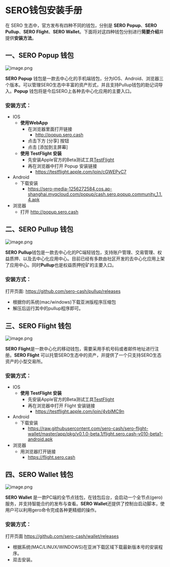 # SERO钱包安装手册



在 SERO 生态中，官方发布有四种不同的钱包，分别是 **SERO Popup**、**SERO Pullup**、**SERO Flight**、**SERO Wallet**。下面将对这四种钱包分别进行**简要介绍**并提供**安装方法**。



## 一、SERO Popup 钱包

![image.png](https://sero-media.s3-ap-southeast-1.amazonaws.com/images/jianshu/277023-70e18b75dca7b5f5.png?imageMogr2/auto-orient/strip%7CimageView2/2/w/300)

**SERO Popup** 钱包是一款去中心化的手机端钱包，分为IOS、Android、浏览器三个版本。可以管理SERO生态中丰富的资产形式，并且支持Pullup钱包的助记词导入。**Popup** 钱包将是今后SERO上各种去中心化应用的主要入口。

### 安装方式：

* IOS
  * **使用WebApp**
    * 在浏览器里面打开链接
      * <http://popup.sero.cash>
    * 点击下方  [分享] 按钮
    * 点击 [添加到主屏幕]
  * **使用 TestFlight 安装**
    * 先安装Apple官方的Beta测试工具[TestFlight](https://itunes.apple.com/cn/app/testflight/id899247664?mt=8)
    * 再在浏览器中打开 Popup 安装链接
      * <https://testflight.apple.com/join/cGWEPyC7>
* Android
  * 下载安装
    * <https://sero-media-1256272584.cos.ap-shanghai.myqcloud.com/popup/cash.sero.popup.community_1.1.4.apk>
* 浏览器
  * 打开 <http://popup.sero.cash>



## 二、SERO Pullup 钱包

![image.png](https://sero-media.s3-ap-southeast-1.amazonaws.com/images/jianshu/277023-99801bc9f9ff4861.png?imageMogr2/auto-orient/strip%7CimageView2/2/w/600)

**SERO Pullup**钱包是一款去中心化的PC端轻钱包，支持账户管理、交易管理、权益质押、以及去中心化应用中心。目前已经有多款由社区开发的去中心化应用上架了应用中心。同时**Pullup**也是权益质押挖矿的主要入口。

### 安装方式：

打开页面: https://github.com/sero-cash/pullup/releases

* 根据你的系统(mac/windows)下载亚洲版程序压缩包
* 解压后运行其中的pullup程序即可。



## 三、SERO Flight 钱包

![image.png](https://sero-media.s3-ap-southeast-1.amazonaws.com/images/jianshu/277023-f9b3e6c04e0a701a.png?imageMogr2/auto-orient/strip%7CimageView2/2/w/300)



**SERO Flight**是一款中心化的移动钱包，需要采用手机号码或者邮件地址进行注册。**SERO Flight** 可以托管SERO生态中的资产，并提供了一个只支持SERO生态资产的小型交易所。

### 安装方式：

* IOS
  * **使用 TestFlight 安装**
    * 先安装Apple官方的Beta测试工具[TestFlight](https://itunes.apple.com/cn/app/testflight/id899247664?mt=8)
    * 再在浏览器中打开 Flight 安装链接
      * <https://testflight.apple.com/join/4vblMC9n>
* Android
  * 下载安装
    * <https://raw.githubusercontent.com/sero-cash/sero-flight-wallet/master/app/pkg/v0.1.0-beta.1/flight.sero.cash-v010-beta1-android.apk>
* 浏览器
  * 用浏览器打开链接
    * https://flight.sero.cash



## 四、SERO Wallet 钱包

![image.png](https://sero-media.s3-ap-southeast-1.amazonaws.com/images/jianshu/277023-796e30e8ddeadee5.png?imageMogr2/auto-orient/strip%7CimageView2/2/w/600)

**SERO Wallet** 是一款PC端的全节点钱包，在钱包后台，会启动一个全节点(gero)服务，并支持智能合约的发布与查看。**SERO Wallet**还提供了控制台启动脚本，使用户可以利用gero命令完成各种更精细的操作。

### 安装方式：

打开页面 <https://github.com/sero-cash/wallet/releases>

* 根据系统(MAC/LINUX/WINDOWS)在亚洲下载区域下载最新版本号的安装程序。
* 双击安装。
